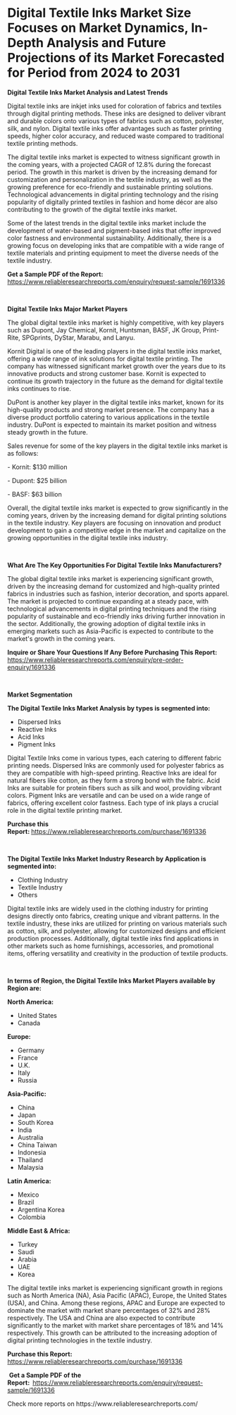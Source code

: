 <p><h1>Digital Textile Inks Market Size Focuses on Market Dynamics, In-Depth Analysis and Future Projections of its Market Forecasted for Period from 2024 to 2031</h1></p><p><strong>Digital Textile Inks Market Analysis and Latest Trends</strong></p>
<p><p>Digital textile inks are inkjet inks used for coloration of fabrics and textiles through digital printing methods. These inks are designed to deliver vibrant and durable colors onto various types of fabrics such as cotton, polyester, silk, and nylon. Digital textile inks offer advantages such as faster printing speeds, higher color accuracy, and reduced waste compared to traditional textile printing methods.</p><p>The digital textile inks market is expected to witness significant growth in the coming years, with a projected CAGR of 12.8% during the forecast period. The growth in this market is driven by the increasing demand for customization and personalization in the textile industry, as well as the growing preference for eco-friendly and sustainable printing solutions. Technological advancements in digital printing technology and the rising popularity of digitally printed textiles in fashion and home décor are also contributing to the growth of the digital textile inks market.</p><p>Some of the latest trends in the digital textile inks market include the development of water-based and pigment-based inks that offer improved color fastness and environmental sustainability. Additionally, there is a growing focus on developing inks that are compatible with a wide range of textile materials and printing equipment to meet the diverse needs of the textile industry.</p></p>
<p><strong>Get a Sample PDF of the Report:&nbsp;</strong> <a href="https://www.reliableresearchreports.com/enquiry/request-sample/1691336">https://www.reliableresearchreports.com/enquiry/request-sample/1691336</a></p>
<p>&nbsp;</p>
<p><strong>Digital Textile Inks Major Market Players</strong></p>
<p><p>The global digital textile inks market is highly competitive, with key players such as Dupont, Jay Chemical, Kornit, Huntsman, BASF, JK Group, Print-Rite, SPGprints, DyStar, Marabu, and Lanyu. </p><p>Kornit Digital is one of the leading players in the digital textile inks market, offering a wide range of ink solutions for digital textile printing. The company has witnessed significant market growth over the years due to its innovative products and strong customer base. Kornit is expected to continue its growth trajectory in the future as the demand for digital textile inks continues to rise.</p><p>DuPont is another key player in the digital textile inks market, known for its high-quality products and strong market presence. The company has a diverse product portfolio catering to various applications in the textile industry. DuPont is expected to maintain its market position and witness steady growth in the future.</p><p>Sales revenue for some of the key players in the digital textile inks market is as follows:</p><p>- Kornit: $130 million</p><p>- Dupont: $25 billion</p><p>- BASF: $63 billion</p><p>Overall, the digital textile inks market is expected to grow significantly in the coming years, driven by the increasing demand for digital printing solutions in the textile industry. Key players are focusing on innovation and product development to gain a competitive edge in the market and capitalize on the growing opportunities in the digital textile inks industry.</p></p>
<p>&nbsp;</p>
<p><strong>What Are The Key Opportunities For Digital Textile Inks Manufacturers?</strong></p>
<p><p>The global digital textile inks market is experiencing significant growth, driven by the increasing demand for customized and high-quality printed fabrics in industries such as fashion, interior decoration, and sports apparel. The market is projected to continue expanding at a steady pace, with technological advancements in digital printing techniques and the rising popularity of sustainable and eco-friendly inks driving further innovation in the sector. Additionally, the growing adoption of digital textile inks in emerging markets such as Asia-Pacific is expected to contribute to the market's growth in the coming years.</p></p>
<p><strong>Inquire or Share Your Questions If Any Before Purchasing This Report:</strong> <a href="https://www.reliableresearchreports.com/enquiry/pre-order-enquiry/1691336">https://www.reliableresearchreports.com/enquiry/pre-order-enquiry/1691336</a></p>
<p>&nbsp;</p>
<p><strong>Market Segmentation</strong></p>
<p><strong>The Digital Textile Inks Market Analysis by types is segmented into:</strong></p>
<p><ul><li>Dispersed Inks</li><li>Reactive Inks</li><li>Acid Inks</li><li>Pigment Inks</li></ul></p>
<p><p>Digital Textile Inks come in various types, each catering to different fabric printing needs. Dispersed Inks are commonly used for polyester fabrics as they are compatible with high-speed printing. Reactive Inks are ideal for natural fibers like cotton, as they form a strong bond with the fabric. Acid Inks are suitable for protein fibers such as silk and wool, providing vibrant colors. Pigment Inks are versatile and can be used on a wide range of fabrics, offering excellent color fastness. Each type of ink plays a crucial role in the digital textile printing market.</p></p>
<p><strong>Purchase this Report:&nbsp;</strong><a href="https://www.reliableresearchreports.com/purchase/1691336">https://www.reliableresearchreports.com/purchase/1691336</a></p>
<p>&nbsp;</p>
<p><strong>The Digital Textile Inks Market Industry Research by Application is segmented into:</strong></p>
<p><ul><li>Clothing Industry</li><li>Textile Industry</li><li>Others</li></ul></p>
<p><p>Digital textile inks are widely used in the clothing industry for printing designs directly onto fabrics, creating unique and vibrant patterns. In the textile industry, these inks are utilized for printing on various materials such as cotton, silk, and polyester, allowing for customized designs and efficient production processes. Additionally, digital textile inks find applications in other markets such as home furnishings, accessories, and promotional items, offering versatility and creativity in the production of textile products.</p></p>
<p>&nbsp;</p>
<p><strong>In terms of Region, the Digital Textile Inks Market Players available by Region are:</strong></p>
<p>
    <p> <strong> North America: </strong>
        <ul>
            <li>United States</li>
            <li>Canada</li>
        </ul>
        </p> 
    <p> <strong> Europe: </strong>
        <ul>
            <li>Germany</li>
            <li>France</li>
            <li>U.K.</li>
            <li>Italy</li>
            <li>Russia</li>
        </ul>
        </p> 
    <p> <strong> Asia-Pacific: </strong>
        <ul>
            <li>China</li>
            <li>Japan</li>
            <li>South Korea</li>
            <li>India</li>
            <li>Australia</li>
            <li>China Taiwan</li>
            <li>Indonesia</li>
            <li>Thailand</li>
            <li>Malaysia</li>
        </ul>
        </p> 
    <p> <strong> Latin America: </strong>
        <ul>
            <li>Mexico</li>
            <li>Brazil</li>
            <li>Argentina Korea</li>
            <li>Colombia</li>
        </ul>
        </p> 
    <p> <strong> Middle East & Africa: </strong>
        <ul>
            <li>Turkey</li>
            <li>Saudi</li>
            <li>Arabia</li>
            <li>UAE</li>
            <li>Korea</li>
        </ul>
    </p>
    </p>
<p><p>The digital textile inks market is experiencing significant growth in regions such as North America (NA), Asia Pacific (APAC), Europe, the United States (USA), and China. Among these regions, APAC and Europe are expected to dominate the market with market share percentages of 32% and 28% respectively. The USA and China are also expected to contribute significantly to the market with market share percentages of 18% and 14% respectively. This growth can be attributed to the increasing adoption of digital printing technologies in the textile industry.</p></p>
<p><strong>Purchase this Report: </strong><a href="https://www.reliableresearchreports.com/purchase/1691336">https://www.reliableresearchreports.com/purchase/1691336</a></p>
<p>&nbsp;<strong>Get a Sample PDF of the Report:&nbsp;&nbsp;</strong><a href="https://www.reliableresearchreports.com/enquiry/request-sample/1691336">https://www.reliableresearchreports.com/enquiry/request-sample/1691336</a></p>
<p><strong></strong></p>
<p>Check more reports on https://www.reliableresearchreports.com/</p>